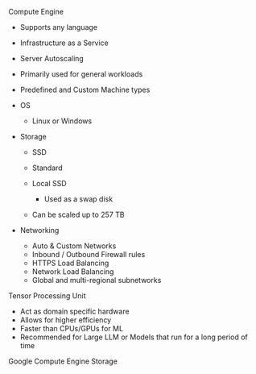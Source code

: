 Compute Engine

- Supports any language
- Infrastructure as a Service
- Server Autoscaling
- Primarily used for general workloads
- Predefined and Custom Machine types
- OS
    
    - Linux or Windows
- Storage
    
    - SSD
    - Standard
    - Local SSD
        
        - Used as a swap disk
    - Can be scaled up to 257 TB
- Networking
    
    - Auto & Custom Networks
    - Inbound / Outbound Firewall rules
    - HTTPS Load Balancing
    - Network Load Balancing
    - Global and multi-regional subnetworks
 
Tensor Processing Unit

- Act as domain specific hardware
- Allows for higher efficiency
- Faster than CPUs/GPUs for ML
- Recommended for Large LLM or Models that run for a long period of time
 
Google Compute Engine Storage